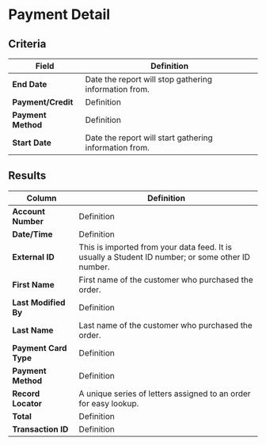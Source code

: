 # Payment Detail

## Criteria

| **Field** | **Definition** |
| --- | --- |
| **End Date** | Date the report will stop gathering information from. |
| **Payment/Credit** | Definition |
| **Payment Method** | Definition |
| **Start Date** | Date the report will start gathering information from. |

## Results

| **Column** | **Definition** |
| --- | --- |
| **Account Number** | Definition |
| **Date/Time** | Definition |
| **External ID** | This is imported from your data feed. It is usually a Student ID number; or some other ID number. |
| **First Name** | First name of the customer who purchased the order. |
| **Last Modified By** | Definition |
| **Last Name** | Last name of the customer who purchased the order. |
| **Payment Card Type** | Definition |
| **Payment Method** | Definition |
| **Record Locator** | A unique series of letters assigned to an order for easy lookup. |
| **Total** | Definition |
| **Transaction ID** | Definition |


